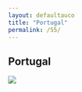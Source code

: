 ```yaml
---
layout: defaultauco
title: "Portugal"
permalink: /55/
---
```

<div class="container-0">
    <div class="container-title">
        <span class="country"><h2>Portugal</h2></span>
        <div class="photo-co">
          <img src="https://www.worldatlas.com/r/w960-q80/upload/50/8e/8c/pt-01.jpg" >
    </div>
</div>

<!-- partial -->